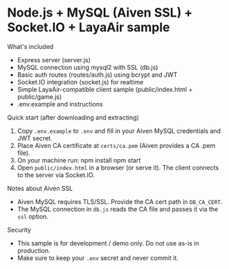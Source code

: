 Node.js + MySQL (Aiven SSL) + Socket.IO + LayaAir sample
=====================================================

What's included
- Express server (server.js)
- MySQL connection using mysql2 with SSL (db.js)
- Basic auth routes (routes/auth.js) using bcrypt and JWT
- Socket.IO integration (socket.js) for realtime
- Simple LayaAir-compatible client sample (public/index.html + public/game.js)
- .env.example and instructions

Quick start (after downloading and extracting)
1. Copy `.env.example` to `.env` and fill in your Aiven MySQL credentials and JWT secret.
2. Place Aiven CA certificate at `certs/ca.pem` (Aiven provides a CA .pem file).
3. On your machine run:
   npm install
   npm start
4. Open `public/index.html` in a browser (or serve it). The client connects to the server via Socket.IO.

Notes about Aiven SSL
- Aiven MySQL requires TLS/SSL. Provide the CA cert path in `DB_CA_CERT`.
- The MySQL connection in `db.js` reads the CA file and passes it via the `ssl` option.

Security
- This sample is for development / demo only. Do not use as-is in production.
- Make sure to keep your `.env` secret and never commit it.


